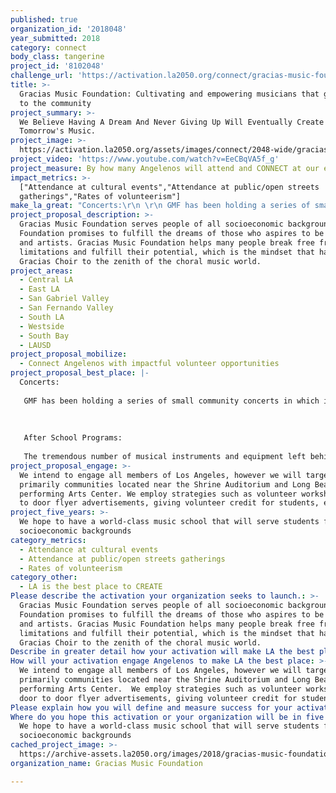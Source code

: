 ```yaml
---
published: true
organization_id: '2018048'
year_submitted: 2018
category: connect
body_class: tangerine
project_id: '8102048'
challenge_url: 'https://activation.la2050.org/connect/gracias-music-foundation/'
title: >-
  Gracias Music Foundation: Cultivating and empowering musicians that give back
  to the community
project_summary: >-
  We Believe Having A Dream And Never Giving Up Will Eventually Create
  Tomorrow's Music.
project_image: >-
  https://activation.la2050.org/assets/images/connect/2048-wide/gracias-music-foundation.jpg
project_video: 'https://www.youtube.com/watch?v=EeCBqVA5f_g'
project_measure: By how many Angelenos will attend and CONNECT at our events.
impact_metrics: >-
  ["Attendance at cultural events","Attendance at public/open streets
  gatherings","Rates of volunteerism"]
make_la_great: "Concerts:\r\n \r\n GMF has been holding a series of small community concerts in which it brings the music to the people, such as in hospitals and senior living facilities. GMF believes that music can heal the soul and that no one should be excluded.\r\n \r\n \r\n \r\n After School Programs:\r\n \r\n The tremendous number of musical instruments and equipment left behind at many school without adequate funding or people to teach them, has created a void. GMF aims to fill the void by bringing these instruments back to life. In addition to their musical skills, GMF hopes to greater music appreciation, amplify it’s history, and bolster the heart behind the music."
project_proposal_description: >-
  Gracias Music Foundation serves people of all socioeconomic backgrounds. The
  Foundation promises to fulfill the dreams of those who aspires to be musicians
  and artists. Gracias Music Foundation helps many people break free from their
  limitations and fulfill their potential, which is the mindset that has brought
  Gracias Choir to the zenith of the choral music world.
project_areas:
  - Central LA
  - East LA
  - San Gabriel Valley
  - San Fernando Valley
  - South LA
  - Westside
  - South Bay
  - LAUSD
project_proposal_mobilize:
  - Connect Angelenos with impactful volunteer opportunities
project_proposal_best_place: |-
  Concerts:
   
   GMF has been holding a series of small community concerts in which it brings the music to the people, such as in hospitals and senior living facilities. GMF believes that music can heal the soul and that no one should be excluded.
   
   
   
   After School Programs:
   
   The tremendous number of musical instruments and equipment left behind at many school without adequate funding or people to teach them, has created a void. GMF aims to fill the void by bringing these instruments back to life. In addition to their musical skills, GMF hopes to greater music appreciation, amplify it’s history, and bolster the heart behind the music.
project_proposal_engage: >-
  We intend to engage all members of Los Angeles, however we will target
  primarily communities located near the Shrine Auditorium and Long Beach
  performing Arts Center. We employ strategies such as volunteer workshops, door
  to door flyer advertisements, giving volunteer credit for students, etc.
project_five_years: >-
  We hope to have a world-class music school that will serve students from ALL
  socioeconomic backgrounds
category_metrics:
  - Attendance at cultural events
  - Attendance at public/open streets gatherings
  - Rates of volunteerism
category_other:
  - LA is the best place to CREATE
Please describe the activation your organization seeks to launch.: >-
  Gracias Music Foundation serves people of all socioeconomic backgrounds. The
  Foundation promises to fulfill the dreams of those who aspires to be musicians
  and artists. Gracias Music Foundation helps many people break free from their
  limitations and fulfill their potential, which is the mindset that has brought
  Gracias Choir to the zenith of the choral music world.
Describe in greater detail how your activation will make LA the best place?: "Concerts:\r\nGMF has been holding a series of small community concerts in which it brings the music to the people, such as in hospitals and senior living facilities. GMF believes that music can heal the soul and that no one should be excluded.\r\n\r\nAfter School Programs:\r\nThe tremendous number of musical instruments and equipment left behind at many school without adequate funding or people to teach them, has created a void. GMF aims to fill the void by bringing these instruments back to life. In addition to their musical skills, GMF hopes to greater music appreciation, amplify it’s history, and bolster the heart behind the music."
How will your activation engage Angelenos to make LA the best place: >-
  We intend to engage all members of Los Angeles, however we will target
  primarily communities located near the Shrine Auditorium and Long Beach
  performing Arts Center.  We employ strategies such as volunteer workshops,
  door to door flyer advertisements, giving volunteer credit for students, etc.
Please explain how you will define and measure success for your activation.: By how many Angelenos will attend and CONNECT at our events.
Where do you hope this activation or your organization will be in five years?: >-
  We hope to have a world-class music school that will serve students from ALL
  socioeconomic backgrounds
cached_project_image: >-
  https://archive-assets.la2050.org/images/2018/gracias-music-foundation-cultivating-and-empowering-musicians-that-give-back-to-the-community/activation.la2050.org/assets/images/connect/2048-wide/gracias-music-foundation.jpg
organization_name: Gracias Music Foundation

---
```

